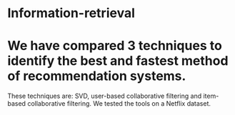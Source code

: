 # Information-retrieval
# We have compared 3 techniques to identify the best and fastest method of recommendation systems.
These techniques are: SVD, user-based collaborative filtering and item-based collaborative filtering. We tested the tools on a Netflix dataset.
